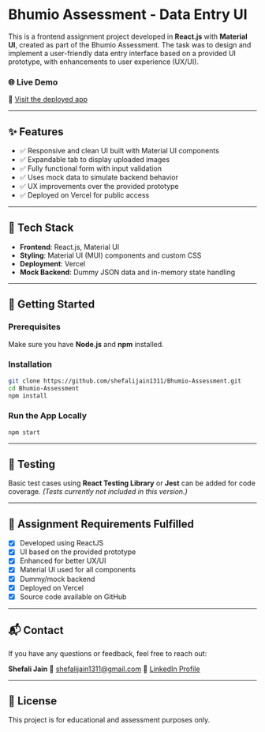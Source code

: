 # Bhumio Assessment - Data Entry UI

This is a frontend assignment project developed in **React.js** with **Material UI**, created as part of the Bhumio Assessment. The task was to design and implement a user-friendly data entry interface based on a provided UI prototype, with enhancements to user experience (UX/UI).

### 🌐 Live Demo
🔗 [Visit the deployed app](https://bhumio-assessment.vercel.app/)

---

## ✨ Features

- ✅ Responsive and clean UI built with Material UI components
- ✅ Expandable tab to display uploaded images
- ✅ Fully functional form with input validation
- ✅ Uses mock data to simulate backend behavior
- ✅ UX improvements over the provided prototype
- ✅ Deployed on Vercel for public access

---

## 🚀 Tech Stack

- **Frontend**: React.js, Material UI
- **Styling**: Material UI (MUI) components and custom CSS
- **Deployment**: Vercel
- **Mock Backend**: Dummy JSON data and in-memory state handling

---

## 📁 Getting Started

### Prerequisites

Make sure you have **Node.js** and **npm** installed.

### Installation

```bash
git clone https://github.com/shefalijain1311/Bhumio-Assessment.git
cd Bhumio-Assessment
npm install
````

### Run the App Locally

```bash
npm start
```

---

## 🧪 Testing

Basic test cases using **React Testing Library** or **Jest** can be added for code coverage. *(Tests currently not included in this version.)*

---

## 📄 Assignment Requirements Fulfilled

* [x] Developed using ReactJS
* [x] UI based on the provided prototype
* [x] Enhanced for better UX/UI
* [x] Material UI used for all components
* [x] Dummy/mock backend
* [x] Deployed on Vercel
* [x] Source code available on GitHub

---

## 📬 Contact

If you have any questions or feedback, feel free to reach out:

**Shefali Jain**
📧 [shefalijain1311@gmail.com](mailto:shefalijain1311@gmail.com)
🔗 [LinkedIn Profile](https://www.linkedin.com/in/shefalijain1311/)

---

## 📝 License

This project is for educational and assessment purposes only.

```
